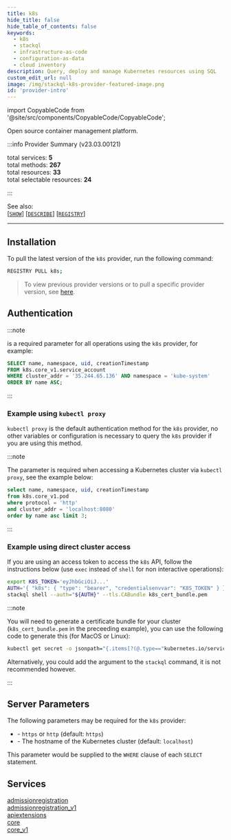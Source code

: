 ```yaml
---
title: k8s
hide_title: false
hide_table_of_contents: false
keywords:
  - k8s
  - stackql
  - infrastructure-as-code
  - configuration-as-data
  - cloud inventory
description: Query, deploy and manage Kubernetes resources using SQL
custom_edit_url: null
image: /img/stackql-k8s-provider-featured-image.png
id: 'provider-intro'
---
```


import CopyableCode from '@site/src/components/CopyableCode/CopyableCode';

Open source container management platform.  
    
:::info Provider Summary (v23.03.00121)

<div class="row">
<div class="providerDocColumn">
<span>total services:&nbsp;<b>5</b></span><br />
<span>total methods:&nbsp;<b>267</b></span><br />
</div>
<div class="providerDocColumn">
<span>total resources:&nbsp;<b>33</b></span><br />
<span>total selectable resources:&nbsp;<b>24</b></span><br />
</div>
</div>

:::

See also:   
[[` SHOW `]](https://stackql.io/docs/language-spec/show) [[` DESCRIBE `]](https://stackql.io/docs/language-spec/describe)  [[` REGISTRY `]](https://stackql.io/docs/language-spec/registry)
* * * 

## Installation

To pull the latest version of the `k8s` provider, run the following command:  

```bash
REGISTRY PULL k8s;
```
> To view previous provider versions or to pull a specific provider version, see [here](https://stackql.io/docs/language-spec/registry).  

## Authentication


:::note

<b><CopyableCode code="cluster_addr" /></b> is a required parameter for all operations using the <code>k8s</code> provider, for example:  

```sql
SELECT name, namespace, uid, creationTimestamp 
FROM k8s.core_v1.service_account 
WHERE cluster_addr = '35.244.65.136' AND namespace = 'kube-system' 
ORDER BY name ASC;
```
:::

### Example using `kubectl proxy`
`kubectl proxy` is the default authentication method for the `k8s` provider, no other variables or configuration is necessary to query the `k8s` provider if you are using this method.  

:::note

The <CopyableCode code="protocol" /> parameter is required when accessing a Kubernetes cluster via `kubectl proxy`, see the example below:  

```sql
select name, namespace, uid, creationTimestamp 
from k8s.core_v1.pod 
where protocol = 'http' 
and cluster_addr = 'localhost:8080'  
order by name asc limit 3;
```
:::

### Example using direct cluster access
If you are using an access token to access the `k8s` API, follow the instructions below (use `exec` instead of `shell` for non interactive operations):

```bash
export K8S_TOKEN='eyJhbGciOiJ...'
AUTH='{ "k8s": { "type": "bearer", "credentialsenvvar": "K8S_TOKEN" } }'
stackql shell --auth="${AUTH}" --tls.CABundle k8s_cert_bundle.pem
```
:::note

You will need to generate a certificate bundle for your cluster (`k8s_cert_bundle.pem` in the preceeding example), you can use the following code to generate this (for MacOS or Linux):  

```bash
kubectl get secret -o jsonpath="{.items[?(@.type=="kubernetes.io/service-account-token")].data['ca\.crt']}" | base64 -i --decode > k8s_cert_bundle.pem
```

Alternatively, you could add the <CopyableCode code="--tls.allowInsecure=true" /> argument to the `stackql` command, it is not recommended however. 

:::


## Server Parameters


The following parameters may be required for the `k8s` provider:  

- <CopyableCode code="protocol" /> - <code>https</code> or <code>http</code> (default: <code>https</code>)
- <CopyableCode code="cluster_addr" /> - The hostname of the Kubernetes cluster (default: <code>localhost</code>)

This parameter would be supplied to the `WHERE` clause of each `SELECT` statement.
    
## Services
<div class="row">
<div class="providerDocColumn">
<a href="/services/admissionregistration/">admissionregistration</a><br />
<a href="/services/admissionregistration_v1/">admissionregistration_v1</a><br />
<a href="/services/apiextensions/">apiextensions</a><br />
</div>
<div class="providerDocColumn">
<a href="/services/core/">core</a><br />
<a href="/services/core_v1/">core_v1</a><br />
</div>
</div>
